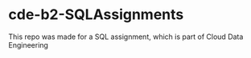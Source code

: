 # cde-b2-SQLAssignments
This repo was made for a SQL assignment, which is part of Cloud Data Engineering
